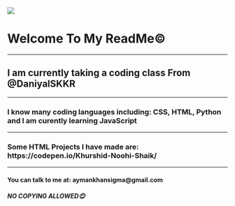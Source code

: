 <html>
  <body>
    <img src=https://png.pngtree.com/thumb_back/fw800/background/20231105/pngtree-mesmerizing-gradient-ethereal-blend-of-neon-mist-ink-water-and-magic-image_13767275.png>
    <h1> Welcome To My ReadMe©️ </h1>
    <hr>
    <h2> I am currently taking a coding class From @DaniyalSKKR</h2>
    <hr>
    <h3>I know many coding languages including: CSS, HTML, Python and I am curently learning JavaScript</h3>
    <hr>
    <h3>Some HTML Projects I have made are: https://codepen.io/Khurshid-Noohi-Shaik/</h3>
    <hr>
    <h4>You can talk to me at: aymankhansigma@gmail.com</h4>
    <h5>NO COPYING ALLOWED😊</h5>
  </body>
</html>
<!--
**catsrule005/catsrule005** is a ✨ _special_ ✨ repository because its `README.md` (this file) appears on your GitHub profile.

Here are some ideas to get you started:

- 🔭 I’m currently working on ...
- 🌱 I’m currently learning ...
- 👯 I’m looking to collaborate on ...
- 🤔 I’m looking for help with ...
- 💬 Ask me about ...
- 📫 How to reach me: ...
- 😄 Pronouns: ...
- ⚡ Fun fact: ...
-->
